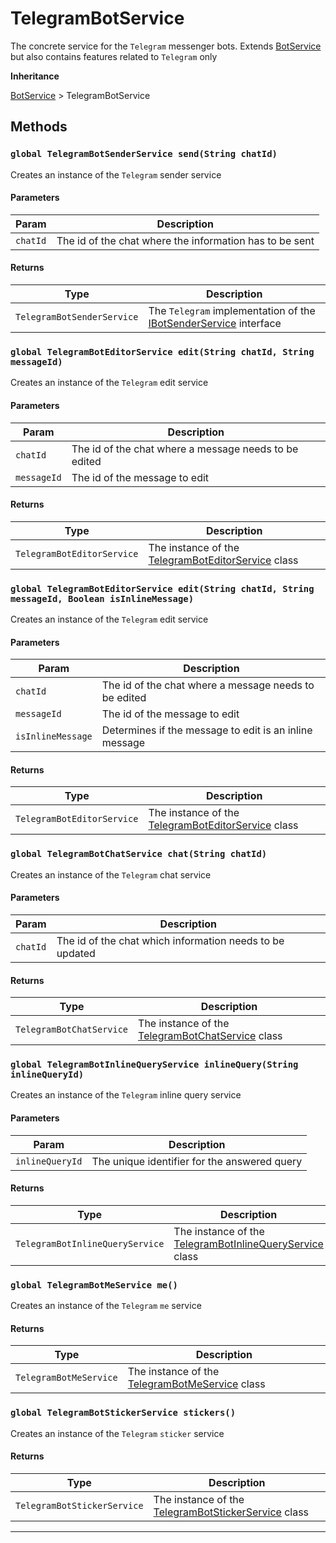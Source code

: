 # TelegramBotService

The concrete service for the `Telegram` messenger bots. Extends [BotService](/types/Classes/BotService.md) but also contains features related to `Telegram` only

**Inheritance**

[BotService](/types/Classes/BotService.md)
&gt;
TelegramBotService

## Methods

### `global TelegramBotSenderService send(String chatId)`

Creates an instance of the `Telegram` sender service

#### Parameters

| Param    | Description                                             |
| -------- | ------------------------------------------------------- |
| `chatId` | The id of the chat where the information has to be sent |

#### Returns

| Type                       | Description                                                                                                |
| -------------------------- | ---------------------------------------------------------------------------------------------------------- |
| `TelegramBotSenderService` | The `Telegram` implementation of the [IBotSenderService](/types/Interfaces/IBotSenderService.md) interface |

### `global TelegramBotEditorService edit(String chatId, String messageId)`

Creates an instance of the `Telegram` edit service

#### Parameters

| Param       | Description                                           |
| ----------- | ----------------------------------------------------- |
| `chatId`    | The id of the chat where a message needs to be edited |
| `messageId` | The id of the message to edit                         |

#### Returns

| Type                       | Description                                                                                      |
| -------------------------- | ------------------------------------------------------------------------------------------------ |
| `TelegramBotEditorService` | The instance of the [TelegramBotEditorService](/types/Classes/TelegramBotEditorService.md) class |

### `global TelegramBotEditorService edit(String chatId, String messageId, Boolean isInlineMessage)`

Creates an instance of the `Telegram` edit service

#### Parameters

| Param             | Description                                            |
| ----------------- | ------------------------------------------------------ |
| `chatId`          | The id of the chat where a message needs to be edited  |
| `messageId`       | The id of the message to edit                          |
| `isInlineMessage` | Determines if the message to edit is an inline message |

#### Returns

| Type                       | Description                                                                                      |
| -------------------------- | ------------------------------------------------------------------------------------------------ |
| `TelegramBotEditorService` | The instance of the [TelegramBotEditorService](/types/Classes/TelegramBotEditorService.md) class |

### `global TelegramBotChatService chat(String chatId)`

Creates an instance of the `Telegram` chat service

#### Parameters

| Param    | Description                                              |
| -------- | -------------------------------------------------------- |
| `chatId` | The id of the chat which information needs to be updated |

#### Returns

| Type                     | Description                                                                                  |
| ------------------------ | -------------------------------------------------------------------------------------------- |
| `TelegramBotChatService` | The instance of the [TelegramBotChatService](/types/Classes/TelegramBotChatService.md) class |

### `global TelegramBotInlineQueryService inlineQuery(String inlineQueryId)`

Creates an instance of the `Telegram` inline query service

#### Parameters

| Param           | Description                                  |
| --------------- | -------------------------------------------- |
| `inlineQueryId` | The unique identifier for the answered query |

#### Returns

| Type                            | Description                                                                                                |
| ------------------------------- | ---------------------------------------------------------------------------------------------------------- |
| `TelegramBotInlineQueryService` | The instance of the [TelegramBotInlineQueryService](/types/Classes/TelegramBotInlineQueryService.md) class |

### `global TelegramBotMeService me()`

Creates an instance of the `Telegram` `me` service

#### Returns

| Type                   | Description                                                                              |
| ---------------------- | ---------------------------------------------------------------------------------------- |
| `TelegramBotMeService` | The instance of the [TelegramBotMeService](/types/Classes/TelegramBotMeService.md) class |

### `global TelegramBotStickerService stickers()`

Creates an instance of the `Telegram` `sticker` service

#### Returns

| Type                        | Description                                                                                        |
| --------------------------- | -------------------------------------------------------------------------------------------------- |
| `TelegramBotStickerService` | The instance of the [TelegramBotStickerService](/types/Classes/TelegramBotStickerService.md) class |

---
